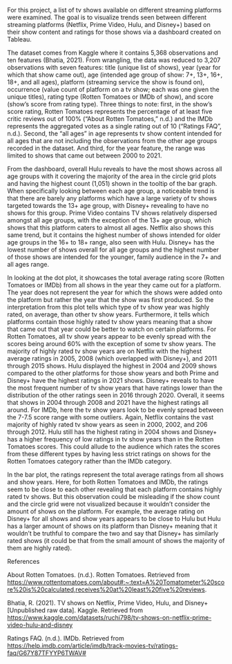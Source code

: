 For this project,  a list of tv shows available on different streaming platforms were examined.  The goal is to visualize trends seen between different streaming platforms (Netflix, Prime Video, Hulu, and Disney+) based on their show content and ratings for those shows via a dashboard created on Tableau.
 
The dataset comes from Kaggle where it contains 5,368 observations and ten features (Bhatia, 2021).  From wrangling, the data was reduced to 3,207 observations with seven features: title (unique list of shows), year (year for which that show came out), age (intended age group of show: 7+, 13+, 16+, 18+, and all ages), platform (streaming service the show is found on), occurrence (value count of platform on a tv show; each was one given the unique titles), rating type (Rotten Tomatoes or IMDb of show), and score (show’s score from rating type).  Three things to note: first, in the show’s score rating, Rotten Tomatoes represents the percentage of at least five critic reviews out of 100% (“About Rotten Tomatoes,” n.d.) and the IMDb represents the aggregated votes as a single rating out of 10 (“Ratings FAQ”, n.d.).  Second, the “all ages” in age represents tv show content intended for all ages that are not including the observations from the other age groups recorded in the dataset.  And third, for the year feature, the range was limited to shows that came out between 2000 to 2021.
 
From the dashboard, overall Hulu reveals to have the most shows across all age groups with it covering the majority of the area in the circle grid plots and having the highest count (1,051) shown in the tooltip of the bar graph.  When specifically looking between each age group, a noticeable trend is that there are barely any platforms which have a large variety of tv shows targeted  towards the 13+ age group, with Disney+ revealing to have no shows for this group.  Prime Video contains TV shows relatively dispersed amongst all age groups, with the exception of the 13+ age group, which shows that this platform caters to almost all ages.  Netflix also shows this same trend, but it contains the highest number of shows intended for older age groups in the 16+ to 18+ range, also seen with Hulu.  Disney+ has the lowest number of shows overall for all age groups and the highest number of those shows are intended for the younger, family audience in the 7+ and all ages range.
            
In looking at the dot plot, it showcases the total average rating score (Rotten Tomatoes or IMDb) from all shows in the year they came out for a platform.  The year does not represent the year for which the shows were added onto the platform but rather the year that the show was first produced.  So the interpretation from this plot tells which type of tv show year was highly rated, on average, than other tv show years. Furthermore, it tells which platforms contain those highly rated tv show years meaning that a show that came out that year could be better to watch on certain platforms.  For Rotten Tomatoes, all tv show years appear to be evenly spread with the scores being around 60% with the exception of some tv show years.  The majority of highly rated tv show years are on Netflix with the highest average ratings in 2005, 2008 (which overlapped with Disney+), and 2011 through 2015 shows.  Hulu displayed the highest in 2004 and 2009 shows compared to the other platforms for those show years and both Prime and Disney+ have the highest ratings in 2021 shows.  Disney+ reveals to have the most frequent number of tv show years that have ratings lower than the distribution of the other ratings seen in 2016 through 2020.  Overall, it seems that shows in 2004 through 2008 and 2021 have the highest ratings all around.  For IMDb, here the tv show years look to be evenly spread between the 7-7.5 score range with some outliers.  Again, Netflix contains the vast majority of highly rated tv show years as seen in 2000, 2002, and 206 through 2012.  Hulu still has the highest rating in 2004 shows and Disney+ has a higher frequency of low ratings in tv show years than in the Rotten Tomatoes scores.  This could allude to the audience which rates the scores from these different types by having less strict ratings on shows for the Rotten Tomatoes category rather than the IMDb category.
 
In the bar plot, the ratings represent the total average ratings from all shows and show years.  Here, for both Rotten Tomatoes and IMDb, the ratings seem to be close to each other revealing that each platform contains highly rated tv shows.  But this observation could be misleading if the show count and the circle grid were not visualized because it wouldn’t consider the amount of shows on the platform.  For example, the average rating on Disney+ for all shows and show years appears to be close to Hulu but Hulu has a larger amount of shows on its platform than Disney+ meaning that it wouldn’t be truthful to compare the two and say that Disney+ has similarly rated shows (it could be that from the small amount of shows the majority of them are highly rated).


References
 
About Rotten Tomatoes. (n.d.). Rotten Tomatoes. Retrieved from
    https://www.rottentomatoes.com/about#:~:text=A%20Tomatometer%20score%20is%20calculated,receives%20at%20least%20five%20reviews.
 
Bhatia, R. (2021). TV shows on Netflix, Prime Video, Hulu, and Disney+ [Unpublished raw data]. Kaggle. Retrieved from https://www.kaggle.com/datasets/ruchi798/tv-shows-on-netflix-prime-video-hulu-and-disney
 
Ratings FAQ. (n.d.). IMDb. Retrieved from https://help.imdb.com/article/imdb/track-movies-tv/ratings-faq/G67Y87TFYYP6TWAV#
